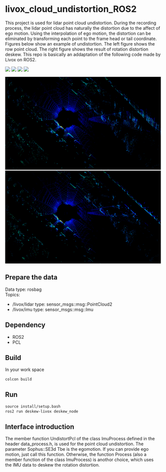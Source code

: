 # livox_cloud_undistortion_ROS2
This project is used for lidar point cloud undistortion. During the recording process, the lidar point cloud has naturally the distortion due to the affect of ego motion. Using the interpolation of ego motion, the distortion can be eliminated by transforming each point to the frame head or tail coordinate. Figures below show an example of undistortion. The left figure shows the row point cloud. The right figure shows the result of rotation distortion deskew. This repo is basically an addaptation of the following code made by Livox on ROS2.

<a href="https://docs.ros.org/en/foxy/Installation.html"><img src="https://img.shields.io/badge/ROS2-foxy-orange" /></a>
<a href="https://docs.ros.org/en/humble/Installation.html"><img src="https://img.shields.io/badge/ROS2-Humble-yellow" /></a>
<a href="https://github.com/Tim-HW/Livox_cloud_undistortion_ROS2/blob/main/LICENSE"><img src="https://img.shields.io/badge/License-MIT-green" /></a>
<a href="https://github.com/Tim-HW/Livox_cloud_undistortion_ROS2/blob/main/LICENSE"><img src="https://img.shields.io/badge/Build-failed-red" /></a>




<div align="center">
<img src="./images/before.png" height="300px">
<img src="./images/after.png" height="300px">
</div>

## Prepare the data
Data type: rosbag  
Topics: 
* /livox/lidar   type: sensor_msgs::msg::PointCloud2
* /livox/imu     type: sensor_msgs::msg::Imu

## Dependency
*  ROS2
*  PCL


## Build
In your work space
```
colcon build
```

## Run
```
source install/setup.bash
ros2 run deskew-livox deskew_node
```

## Interface introduction
The member function UndistortPcl of the class ImuProcess defined in the header data_process.h, is used for the point cloud undistortion. The parameter Sophus::SE3d Tbe is the egomotion. If you can provide ego motion, just call this function. Otherwise, the function Process (also a member function of the class ImuProcess) is anothor choice, which uses the IMU data to deskew the rotation distortion.
